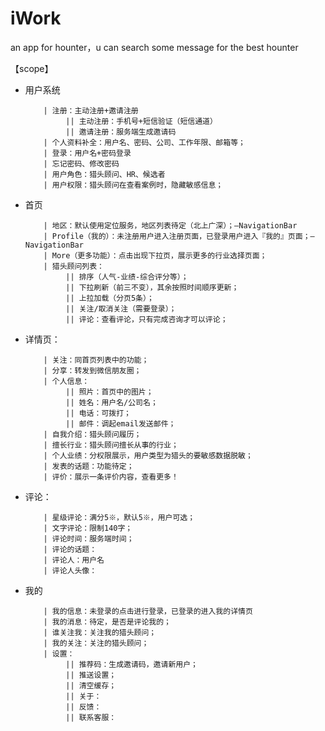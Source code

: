# iWork
an app for hounter，u can search some message for the best hounter

【scope】

- 用户系统

          | 注册：主动注册+邀请注册
               || 主动注册：手机号+短信验证（短信通道）
               || 邀请注册：服务端生成邀请码
          | 个人资料补全：用户名、密码、公司、工作年限、邮箱等；
          | 登录：用户名+密码登录
          | 忘记密码、修改密码
          | 用户角色：猎头顾问、HR、候选者
          | 用户权限：猎头顾问在查看案例时，隐藏敏感信息；

- 首页

          | 地区：默认使用定位服务，地区列表待定（北上广深）；—NavigationBar
          | Profile（我的）：未注册用户进入注册页面，已登录用户进入『我的』页面；—NavigationBar
          | More（更多功能）：点击出现下拉页，展示更多的行业选择页面；
          | 猎头顾问列表：
               || 排序（人气-业绩-综合评分等）；
               || 下拉刷新（前三不变），其余按照时间顺序更新；
               || 上拉加载（分页5条）；
               || 关注/取消关注（需要登录）；
               || 评论：查看评论，只有完成咨询才可以评论；

- 详情页：

          | 关注：同首页列表中的功能；
          | 分享：转发到微信朋友圈；
          | 个人信息：
               || 照片：首页中的图片；
               || 姓名：用户名/公司名；
               || 电话：可拨打；
               || 邮件：调起email发送邮件；
          | 自我介绍：猎头顾问履历；
          | 擅长行业：猎头顾问擅长从事的行业；
          | 个人业绩：分权限展示，用户类型为猎头的要敏感数据脱敏；
          | 发表的话题：功能待定；
          | 评价：展示一条评价内容，查看更多！

- 评论：

          | 星级评论：满分5※，默认5※，用户可选；
          | 文字评论：限制140字；
          | 评论时间：服务端时间；
          | 评论的话题：
          | 评论人：用户名
          | 评论人头像：

- 我的

          | 我的信息：未登录的点击进行登录，已登录的进入我的详情页
          | 我的消息：待定，是否是评论我的；
          | 谁关注我：关注我的猎头顾问；
          | 我的关注：关注的猎头顾问；
          | 设置：
               || 推荐码：生成邀请码，邀请新用户；
               || 推送设置；
               || 清空缓存；
               || 关于：
               || 反馈：
               || 联系客服：
